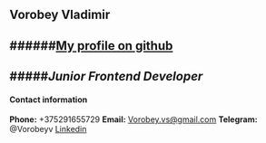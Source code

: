 ## Vorobey Vladimir
######[My profile on github](https://github.com/Vladimir-Vorobey)
---
#####*Junior Frontend Developer*
---
#### Contact information
**Phone:** +375291655729
**Email:** Vorobey.vs@gmail.com
**Telegram:** @Vorobeyv
[Linkedin](https://www.linkedin.com/in/vladimir-vorobey-99695015b/)

